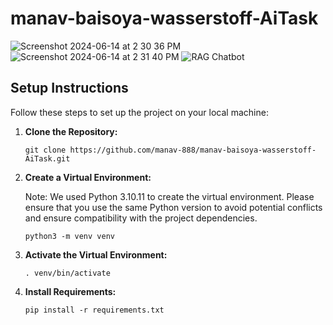 # manav-baisoya-wasserstoff-AiTask
![Screenshot 2024-06-14 at 2 30 36 PM](https://github.com/manav-888/manav-baisoya-wasserstoff-AiTask/assets/28830098/62e53491-88bf-494b-b30a-eaf4b37f35af)
![Screenshot 2024-06-14 at 2 31 40 PM](https://github.com/manav-888/manav-baisoya-wasserstoff-AiTask/assets/28830098/8d5f9dc0-e85f-4c1d-95df-05fc87f1ca86)
![RAG Chatbot](https://github.com/manav-888/manav-baisoya-wasserstoff-AiTask/assets/28830098/13856b57-c841-479e-b2f7-6ff774124d01)

## Setup Instructions


Follow these steps to set up the project on your local machine:

1. **Clone the Repository:**
   ```
   git clone https://github.com/manav-888/manav-baisoya-wasserstoff-AiTask.git
   ```

2. **Create a Virtual Environment:**

   Note: We used Python 3.10.11 to create the virtual environment. Please ensure that you use the same Python version to avoid potential conflicts and ensure compatibility with the project dependencies.
   ```
   python3 -m venv venv
   ```

4. **Activate the Virtual Environment:**
   ```
   . venv/bin/activate
   ```

5. **Install Requirements:**
   ```
   pip install -r requirements.txt

   ```
